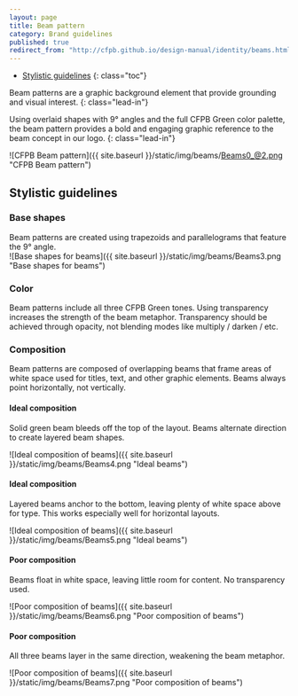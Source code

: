 ```yaml
---
layout: page
title: Beam pattern
category: Brand guidelines
published: true
redirect_from: "http://cfpb.github.io/design-manual/identity/beams.html"
---
```


- [Stylistic guidelines](#stylistic-guidelines)
{: class="toc"}

<div class="content-67 content-first">

Beam patterns are a graphic background element that provide grounding and visual interest.
{: class="lead-in"}

Using overlaid shapes with 9&deg; angles and the full CFPB Green color palette, the beam pattern provides a bold and engaging graphic reference to the beam concept in our logo.
{: class="lead-in"}

</div>

<div class="content-33 content-last">

![CFPB Beam pattern]({{ site.baseurl }}/static/img/beams/Beams0_@2.png "CFPB Beam pattern")

</div>

## Stylistic guidelines

<div class="content-100 content-first">

### Base shapes

</div>

<div class="content-25">
Beam patterns are created using
trapezoids and parallelograms that
feature the 9&deg; angle.
</div>
<div class="content-75">
![Base shapes for beams]({{ site.baseurl }}/static/img/beams/Beams3.png "Base shapes for beams")
</div>

<div class="content-67 content-first">

### Color

Beam patterns include all three CFPB Green tones. Using transparency increases the strength of the beam metaphor. Transparency should be achieved through opacity, not blending modes like multiply / darken / etc.

</div>

<div class="content-33 content-last">

</div>

<div class="content-67 content-first">

### Composition
Beam patterns are composed of overlapping beams that frame areas of white space used for titles, text, and other graphic elements. Beams always point horizontally, not vertically.

</div>

<div class="content-33 content-last">

</div>

<div class="content-25">

#### Ideal composition  

Solid green beam bleeds off the top of the layout. Beams alternate direction to create layered beam shapes.

</div>

<div class="content-75">

![Ideal composition of beams]({{ site.baseurl }}/static/img/beams/Beams4.png "Ideal beams")

</div>

<div class="content-25">

#### Ideal composition  

Layered beams anchor to the bottom, leaving plenty of white space above for type. This works
especially well for horizontal layouts.

</div>

<div class="content-75">

![Ideal composition of beams]({{ site.baseurl }}/static/img/beams/Beams5.png "Ideal beams")

</div>

<div class="content-25">

<h4 class="warning"><i class="cf-icon cf-icon-delete-round"></i> Poor composition</h4>

Beams float in white space, leaving little room for content. No transparency used.

</div>

<div class="content-75">

![Poor composition of beams]({{ site.baseurl }}/static/img/beams/Beams6.png "Poor composition of beams")

</div>

<div class="content-25">

<h4 class="warning"><i class="cf-icon cf-icon-delete-round"></i> Poor composition</h4>  

All three beams layer in the same direction, weakening the beam metaphor.

</div>

<div class="content-75">

![Poor composition of beams]({{ site.baseurl }}/static/img/beams/Beams7.png "Poor composition of beams")

</div>